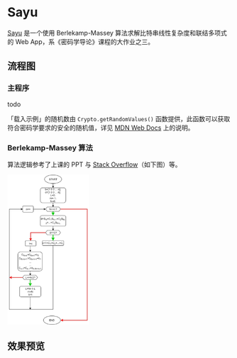 # Sayu

[Sayu](https://sayu.jonbgua.com/) 是一个使用 Berlekamp-Massey 算法求解比特串线性复杂度和联结多项式的 Web App，系《密码学导论》课程的大作业之三。



## 流程图

### 主程序

todo

「载入示例」的随机数由 `Crypto.getRandomValues()` 函数提供，此函数可以获取符合密码学要求的安全的随机值，详见 [MDN Web Docs](https://developer.mozilla.org/zh-CN/docs/Web/API/Crypto/getRandomValues) 上的说明。



### Berlekamp-Massey 算法

算法逻辑参考了上课的 PPT 与 [Stack Overflow](https://stackoverflow.com/questions/50517576/berlekamp-massey-minimal-lfsr-issues)（如下图）等。

<img src="docs/img/2f2f634a739e44a8bdf4e4556d3e7886.png" alt="2f2f634a739e44a8bdf4e4556d3e7886" style="zoom: 33%;" />



## 效果预览

